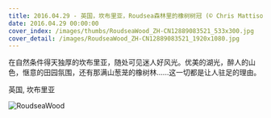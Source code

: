 ```yaml
---
title: 2016.04.29 - 英国，坎布里亚，Roudsea森林里的橡树树冠 (© Chris Mattison/Minden Pictures)
date: 2016.04.29 00:00:00
cover_index: /images/thumbs/RoudseaWood_ZH-CN12889083521_533x300.jpg
cover_detail: /images/RoudseaWood_ZH-CN12889083521_1920x1080.jpg
---
```


在自然条件得天独厚的坎布里亚，随处可见迷人好风光。优美的湖光，醉人的山色，惬意的田园氛围，还有那满山葱茏的橡树林…...这一切都是让人驻足的理由。

英国, 坎布里亚

![RoudseaWood](/images/RoudseaWood_ZH-CN12889083521_1920x1080.jpg)
